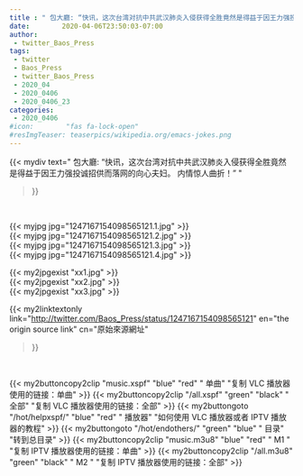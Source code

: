 ```yaml
---
title : " 包大廳: “快讯，这次台湾对抗中共武汉肺炎入侵获得全胜竟然是得益于因王力强投诚招供而落网的向心夫妇。&#10;内情惊人曲折！”  "
date:        2020-04-06T23:50:03-07:00
author:
 - twitter_Baos_Press
tags:
 - twitter
 - Baos_Press
 - twitter_Baos_Press
 - 2020_04
 - 2020_0406
 - 2020_0406_23
categories:
 - 2020_0406
#icon:        "fas fa-lock-open"
#resImgTeaser: teaserpics/wikipedia.org/emacs-jokes.png
---
```


{{< mydiv text=" 包大廳: “快讯，这次台湾对抗中共武汉肺炎入侵获得全胜竟然是得益于因王力强投诚招供而落网的向心夫妇。&#10;内情惊人曲折！”  "
>}}
<br>


 {{< myjpg jpg="1247167154098565121.1.jpg" >}}<br>  {{< myjpg jpg="1247167154098565121.2.jpg" >}}<br>  {{< myjpg jpg="1247167154098565121.3.jpg" >}}<br>  {{< myjpg jpg="1247167154098565121.4.jpg" >}}<br> 

{{< my2jpgexist "xx1.jpg" >}}<br>
{{< my2jpgexist "xx2.jpg" >}}<br>
{{< my2jpgexist "xx3.jpg" >}}<br>


{{< my2linktextonly link="http://twitter.com/Baos_Press/status/1247167154098565121"
en="the origin source link" cn="原始來源網址"
>}}


<br>

{{< my2buttoncopy2clip "music.xspf"        "blue"   "red"    " 单曲"  "复制 VLC 播放器使用的链接：单曲" >}} {{< my2buttoncopy2clip "/all.xspf"         "green"  "black"  " 全部"  "复制 VLC 播放器使用的链接：全部" >}} {{< my2buttongoto      "/hot/helpxspf/"    "blue"   "red"    " 播放器" "如何使用 VLC 播放器或者 IPTV 播放器的教程" >}} {{< my2buttongoto      "/hot/endothers/"   "green"  "blue"   " 目录"   "转到总目录" >}} {{< my2buttoncopy2clip "music.m3u8"        "blue"   "red"    " M1 "    "复制 IPTV 播放器使用的链接：单曲" >}} {{< my2buttoncopy2clip "/all.m3u8"         "green"  "black"  " M2 "    "复制 IPTV 播放器使用的链接：全部" >}} 
